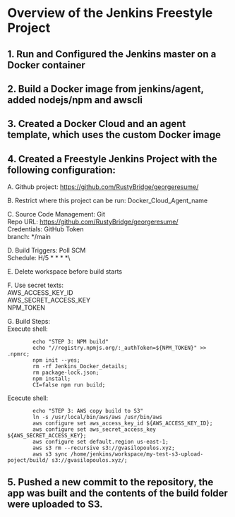 # Overview of the Jenkins Freestyle Project

## 1. Run and Configured the Jenkins master on a Docker container

## 2. Build a Docker image from jenkins/agent, added nodejs/npm and awscli

## 3. Created a Docker Cloud and an agent template, which uses the custom Docker image

## 4. Created a Freestyle Jenkins Project with the following configuration:

A. Github project: https://github.com/RustyBridge/georgeresume/

B. Restrict where this project can be run: Docker_Cloud_Agent_name

C. Source Code Management: Git\
    Repo URL: https://github.com/RustyBridge/georgeresume/ \
    Credentials: GitHub Token\
    branch: */main

D. Build Triggers: Poll SCM\
    Schedule: H/5 * * * *\

E. Delete workspace before build starts

F. Use secret texts:\
    AWS_ACCESS_KEY_ID\
    AWS_SECRET_ACCESS_KEY\
    NPM_TOKEN

G. Build Steps:\
Execute shell:
```
        echo "STEP 3: NPM build"
        echo "//registry.npmjs.org/:_authToken=${NPM_TOKEN}" >> .npmrc;
        npm init --yes;
        rm -rf Jenkins_Docker_details;
        rm package-lock.json;
        npm install;
        CI=false npm run build;  
```

Ececute shell:
```
        echo "STEP 3: AWS copy build to S3"
        ln -s /usr/local/bin/aws/aws /usr/bin/aws
        aws configure set aws_access_key_id ${AWS_ACCESS_KEY_ID};
        aws configure set aws_secret_access_key ${AWS_SECRET_ACCESS_KEY};
        aws configure set default.region us-east-1;
        aws s3 rm --recursive s3://gvasilopoulos.xyz;
        aws s3 sync /home/jenkins/workspace/my-test-s3-upload-poject/build/ s3://gvasilopoulos.xyz/;
```
## 5. Pushed a new commit to the repository, the app was built and the contents of the build folder were uploaded to S3.